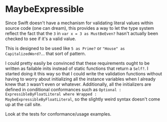 # MaybeExpressible

Since Swift doesn't have a mechanism for validating literal values within source code (one can dream), this provides a way to let the type system reflect the fact that the `3` in `var x = 3 as MustBeEven?` hasn't actually been checked to see if it's a valid value.

This is designed to be used like `5 as Prime?` or `"House" as CapitalizedWord?`... that sort of pattern.

I could pretty easily be convinced that these requirements ought to be written as failable inits instead of static functions that return a `Self?`. I started doing it this way so that I could write the validation functions without having to worry about initializing all the instance variables when I already knew that `3` wasn't even or whatever. Additionally, all the initializers are defined in conditional conformances such as `Optional : ExpressibleByFloatLiteral where Wrapped : MaybeExpressibleByFloatLiteral`, so the slightly weird syntax doesn't come up at the call site.

Look at the tests for conformance/usage examples. 
